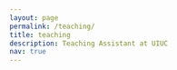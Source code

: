 ```yaml
---
layout: page
permalink: /teaching/
title: teaching
description: Teaching Assistant at UIUC 
nav: true
---
```





